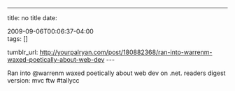 ---
title: no title
date:

 2009-09-06T00:06:37-04:00  
tags:  []

tumblr_url:
http://yourpalryan.com/post/180882368/ran-into-warrenm-waxed-poetically-about-web-dev
\-\--

Ran into \@warrenm waxed poetically about web dev on .net. readers
digest version: mvc ftw \#tallycc
